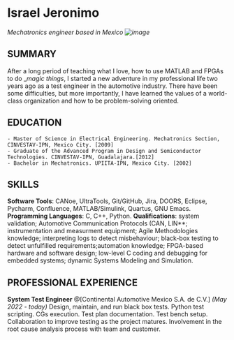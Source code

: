# Israel Jeronimo

_Mechatronics engineer based in Mexico ![image](https://github.com/user-attachments/assets/0b28a6a4-a96a-46b7-a50a-c021895bc457)_

## SUMMARY

After a long period of teaching what I love, how to use MATLAB and FPGAs to do __magic things_, I started a new adventure in my professional life two years ago as a test engineer in the automotive industry. There have been some difficulties, but more importantly, I have learned the values of a world-class organization and how to be problem-solving oriented.

## EDUCATION
    - Master of Science in Electrical Engineering. Mechatronics Section, CINVESTAV-IPN, Mexico City. [2009]
    - Graduate of the Advanced Program in Design and Semiconductor Technologies. CINVESTAV-IPN, Guadalajara.[2012]
    - Bachelor in Mechatronics. UPIITA-IPN, Mexico City. [2002]
    
## SKILLS
**Software Tools**: CANoe, UltraTools, Git/GitHub, Jira, DOORS, Eclipse, Pycharm, Confluence, MATLAB/Simulink, Quartus, GNU Emacs.
**Programming Languages**: C, C++, Python.
**Qualifications**: system validation; Automotive Communication Protocols (CAN, LIN**; instrumentation and measurment equipment; Agile Methodologies knowledge;  interpreting logs to detect misbehaviour; black-box testing to detect unfulfilled requirements;automation knowledge; FPGA-based hardware and software design; low-level C coding and debugging for embedded systems; dynamic Systems Modeling and Simulation.

## PROFESSIONAL EXPERIENCE

**System Test Engineer** @[Continental Automotive Mexico S.A. de C.V.] _(May 2022 - today)_
    Design, maintain, and run black box tests. Python test scripting. CGs execution. Test plan documentation. Test bench setup. Collaboration to improve testing as the project matures. Involvement in the root cause analysis process with team and customer.
    


 
